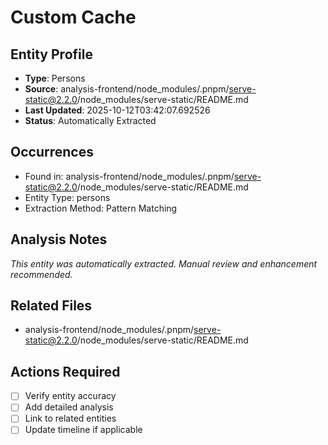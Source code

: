 # Custom Cache

## Entity Profile
- **Type**: Persons
- **Source**: analysis-frontend/node_modules/.pnpm/serve-static@2.2.0/node_modules/serve-static/README.md
- **Last Updated**: 2025-10-12T03:42:07.692526
- **Status**: Automatically Extracted

## Occurrences
- Found in: analysis-frontend/node_modules/.pnpm/serve-static@2.2.0/node_modules/serve-static/README.md
- Entity Type: persons
- Extraction Method: Pattern Matching

## Analysis Notes
*This entity was automatically extracted. Manual review and enhancement recommended.*

## Related Files
- analysis-frontend/node_modules/.pnpm/serve-static@2.2.0/node_modules/serve-static/README.md

## Actions Required
- [ ] Verify entity accuracy
- [ ] Add detailed analysis
- [ ] Link to related entities
- [ ] Update timeline if applicable
